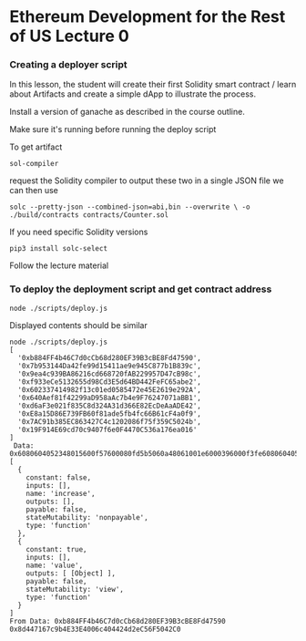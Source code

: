 # Ethereum Development for the Rest of US Lecture 0
### Creating a deployer script

In this lesson, the student will create their first Solidity smart contract / learn about Artifacts and create a simple dApp to illustrate the process. 

Install a version of ganache as described in the course outline.

Make sure it's running before running the deploy script

To get artifact

`sol-compiler`

request the Solidity compiler to output these two in a single JSON file we can then use

`solc --pretty-json --combined-json=abi,bin --overwrite \
-o ./build/contracts contracts/Counter.sol`

If you need specific Solidity versions 

`pip3 install solc-select` 

Follow the lecture material 

### To deploy the deployment script and get contract address 

`node ./scripts/deploy.js`

Displayed contents should be similar 
```console 
node ./scripts/deploy.js
[
  '0xb884FF4b46C7d0cCb68d280EF39B3cBE8Fd47590',
  '0x7b953144Da42fe99d15411ae9e945C877b1B839c',
  '0x9ea4c939BA86216cd668720fAB229957D47cB98c',
  '0xf933eCe5132655d98Cd3E5d64BD442FeFC65abe2',
  '0x602337414982f13c01ed0585472e45E2619e292A',
  '0x640Aef81f42299aD958aAc7b4e9F76247071aBB1',
  '0xd6aF3e021f835C8d324A31d366E82EcDeAaADE42',
  '0xE8a15D86E739FB60f81ade5fb4fc66B61cF4a0f9',
  '0x7AC91b385EC863427C4c1202086f75f359C5024b',
  '0x19F914E69cd70c9407f6e0F4470C536a176ea016'
]
 Data: 0x6080604052348015600f57600080fd5b5060a48061001e6000396000f3fe6080604052348015600f57600080fd5b506004361060325760003560e01c80633fa4f245146037578063e8927fbc146053575b600080fd5b603d605b565b6040518082815260200191505060405180910390f35b60596061565b005b60005481565b60016000540160008190555056fea265627a7a723158208512ab97c17f75f11790959fd27662c7dd87bed34224e157dc55e4114760f86664736f6c63430005110032
[
  {
    constant: false,
    inputs: [],
    name: 'increase',
    outputs: [],
    payable: false,
    stateMutability: 'nonpayable',
    type: 'function'
  },
  {
    constant: true,
    inputs: [],
    name: 'value',
    outputs: [ [Object] ],
    payable: false,
    stateMutability: 'view',
    type: 'function'
  }
]
From Data: 0xb884FF4b46C7d0cCb68d280EF39B3cBE8Fd47590
0x8d447167c9b4E33E4006c404424d2eC56F5042C0


```
